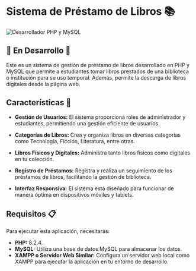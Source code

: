 # Sistema de Préstamo de Libros 📚

![Desarrollador PHP y MySQL](https://media.giphy.com/media/M9kgjEsLG6LMbYC9dl/giphy.gif)

## 🚧 En Desarrollo 🚧

Este es un sistema de gestión de préstamo de libros desarrollado en PHP y MySQL que permite a estudiantes tomar libros prestados de una biblioteca o institución para su uso temporal. Además, permite la descarga de libros digitales desde la página web.

## Características 🌟

- **Gestión de Usuarios:** El sistema proporciona roles de administrador y estudiantes, permitiendo una gestión eficiente de usuarios.

- **Categorías de Libros:** Crea y organiza libros en diversas categorías como Tecnología, Ficción, Literatura, entre otras.

- **Libros Físicos y Digitales:** Administra tanto libros físicos como digitales en tu colección.

- **Registro de Préstamos:** Registra y realiza un seguimiento de los préstamos de libros, facilitando la gestión de biblioteca.

- **Interfaz Responsiva:** El sistema está diseñado para funcionar de manera óptima en dispositivos móviles y tablets.

## Requisitos 📋

Para ejecutar esta aplicación, necesitarás:

- **PHP:** 8.2.4.
- **MySQL:** Utiliza una base de datos MySQL para almacenar los datos.
- **XAMPP o Servidor Web Similar:** Configura un servidor web local como XAMPP para ejecutar la aplicación en tu entorno de desarrollo.





